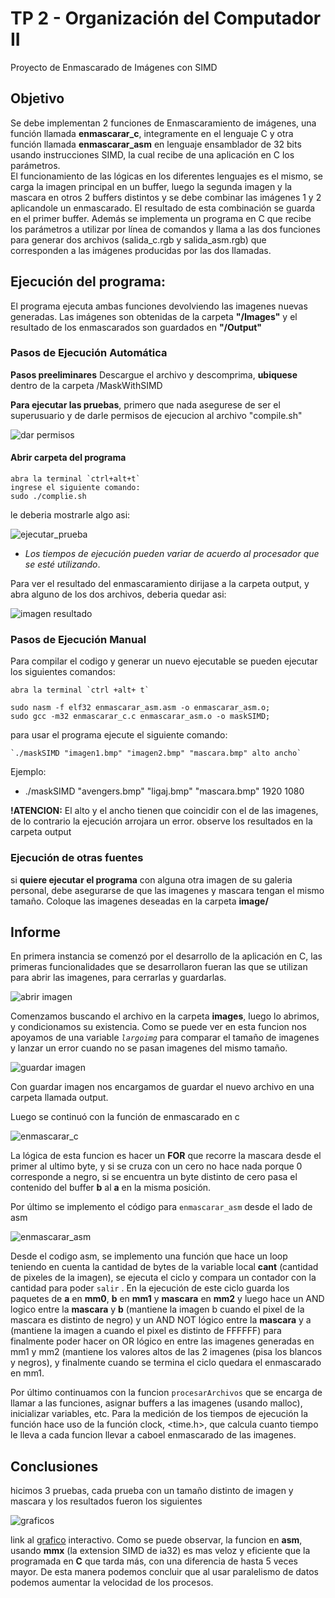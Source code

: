 # TP 2 - Organización del Computador II
Proyecto de Enmascarado de Imágenes con SIMD

## Objetivo

Se debe implementan 2 funciones de Enmascaramiento de imágenes, una función llamada **enmascarar_c**, integramente en el lenguaje C y otra función llamada **enmascarar_asm** en lenguaje ensamblador de 32 bits usando instrucciones SIMD, la cual recibe de una aplicación en C los parámetros.  
El funcionamiento de las lógicas en los diferentes lenguajes es el mismo, se carga la imagen principal en un buffer, luego la segunda imagen y la mascara en otros 2 buffers distintos y se debe combinar las imágenes 1 y 2 aplicandole un enmascarado. El resultado de esta combinación se guarda en el primer buffer. 
Además se implementa un programa en C que recibe los parámetros a utilizar por línea de comandos y llama a las dos funciones para generar dos archivos (salida_c.rgb y salida_asm.rgb) que corresponden a las imágenes producidas por las dos llamadas.


## Ejecución del programa:
El programa ejecuta ambas funciones devolviendo las imagenes nuevas generadas. Las imágenes son obtenidas de la carpeta **"/Images"** y el resultado de los enmascarados son guardados en **"/Output"**

### Pasos de Ejecución Automática
**Pasos preeliminares** Descargue el archivo y descomprima, **ubiquese** dentro de la carpeta /MaskWithSIMD

**Para ejecutar las pruebas**, primero que nada asegurese de ser el superusuario y de darle permisos de ejecucion al archivo "compile.sh"

![dar permisos](https://scontent.faep8-2.fna.fbcdn.net/v/t1.6435-9/251777435_10217838325744013_8475622212545039199_n.jpg?_nc_cat=104&_nc_rgb565=1&ccb=1-5&_nc_sid=730e14&_nc_ohc=0I9dwCwBOIEAX8HhBzF&_nc_ht=scontent.faep8-2.fna&oh=fd71b2b7a4f9e95656096f749ec22d62&oe=61A42D65)

#### Abrir carpeta del programa
```
abra la terminal `ctrl+alt+t`
ingrese el siguiente comando:
sudo ./complie.sh
```
le deberia mostrarle algo asi:

![ejecutar_prueba](https://scontent.faep8-1.fna.fbcdn.net/v/t1.6435-9/252088367_10217838325984019_8172154905620179787_n.jpg?_nc_cat=106&_nc_rgb565=1&ccb=1-5&_nc_sid=730e14&_nc_ohc=uC4bpNbhobwAX-SfJpS&_nc_ht=scontent.faep8-1.fna&oh=7a06e438b39b7e892677e1d0fc33ac46&oe=61A6A0C8)

* *Los tiempos de ejecución pueden variar de acuerdo al procesador que se esté utilizando*.

Para ver el resultado del enmascaramiento dirijase a la carpeta output, y abra alguno de los dos archivos, deberia quedar asi:

![imagen resultado](https://scontent.faep8-1.fna.fbcdn.net/v/t1.6435-9/247078269_10217838348424580_2651080192619419760_n.jpg?_nc_cat=111&_nc_rgb565=1&ccb=1-5&_nc_sid=730e14&_nc_ohc=S_utowiqlx0AX_RltPG&_nc_ht=scontent.faep8-1.fna&oh=39119f4a895f72bf052da71e72236aae&oe=61A72261)

### Pasos de Ejecución Manual

Para compilar el codigo y generar un nuevo ejecutable se pueden ejecutar los siguientes comandos:

```
abra la terminal `ctrl +alt+ t`  

sudo nasm -f elf32 enmascarar_asm.asm -o enmascarar_asm.o;
sudo gcc -m32 enmascarar_c.c enmascarar_asm.o -o maskSIMD;
```

para usar el programa ejecute el siguiente comando:
```
`./maskSIMD "imagen1.bmp" "imagen2.bmp" "mascara.bmp" alto ancho`
```
Ejemplo:

*  ./maskSIMD "avengers.bmp" "ligaj.bmp" "mascara.bmp" 1920 1080

**!ATENCION:** El alto y el ancho tienen que coincidir con el de las imagenes, de lo contrario la ejecución arrojara un error.
observe los resultados en la carpeta output

### Ejecución de otras fuentes

si **quiere ejecutar el programa** con alguna otra imagen de su galeria personal, debe asegurarse de que las imagenes y mascara tengan el mismo tamaño. Coloque las imagenes deseadas en la carpeta **image/**

## Informe
En primera instancia se comenzó por el desarrollo de la aplicación en C, las primeras funcionalidades que se desarrollaron fueran las que se utilizan para abrir las imagenes, para cerrarlas y guardarlas.

![abrir imagen](https://scontent.faep8-2.fna.fbcdn.net/v/t1.6435-9/251482470_10217838023016445_1032772892767641671_n.jpg?_nc_cat=102&_nc_rgb565=1&ccb=1-5&_nc_sid=730e14&_nc_ohc=22D1ZSXBUiYAX8vLBPB&_nc_ht=scontent.faep8-2.fna&oh=5ad428089217c07c13195a8577e7403c&oe=61A6AAC9)

Comenzamos buscando el archivo en la carpeta **images**, luego lo abrimos, y condicionamos su existencia.
Como se puede ver en esta funcion nos apoyamos de una variable *`largoimg`* para comparar el tamaño de imagenes y lanzar un error cuando no se pasan imagenes del mismo tamaño.

![guardar imagen](https://scontent.faep8-2.fna.fbcdn.net/v/t1.6435-9/251047134_10217838047257051_3998477145262876613_n.jpg?_nc_cat=107&_nc_rgb565=1&ccb=1-5&_nc_sid=730e14&_nc_ohc=ZjbQ0nH1EmsAX-o_c_-&_nc_ht=scontent.faep8-2.fna&oh=7efddaf438a7339b5a06c5b49dc5674e&oe=61A4DE9D)

Con guardar imagen nos encargamos de guardar el nuevo archivo en una carpeta llamada output.

Luego se continuó con la función de enmascarado en c  

![enmascarar_c](https://scontent.faep8-2.fna.fbcdn.net/v/t1.6435-9/247155695_10217838058897342_902104059066661664_n.jpg?_nc_cat=107&_nc_rgb565=1&ccb=1-5&_nc_sid=730e14&_nc_ohc=Iz4pWcySgEUAX-0x6Nn&_nc_ht=scontent.faep8-2.fna&oh=3af29eed86b5534f027961faf418630f&oe=61A69E5F)  

La lógica de esta funcion es hacer un **FOR** que recorre la mascara desde el primer al ultimo byte, y si se cruza con un cero no hace nada porque 0 corresponde a negro, si se encuentra un byte distinto de cero pasa el contenido del buffer **b** al **a** en la misma posición. <asumimos que la mascara solo contiene colores blancos y negros> 

Por último se implemento el código para `enmascarar_asm` desde el lado de asm
  
  ![enmascarar_asm](https://scontent.faep8-1.fna.fbcdn.net/v/t1.6435-9/251604756_10217838105578509_2386260856377204698_n.jpg?_nc_cat=110&_nc_rgb565=1&ccb=1-5&_nc_sid=730e14&_nc_ohc=ZsHyy9A07CgAX8qVBSg&_nc_ht=scontent.faep8-1.fna&oh=44a70b05c97487334c40f5f69a2fb474&oe=61A4D7B2 
  )  
  
Desde el codigo asm, se implemento una función que hace un loop teniendo en cuenta la cantidad de bytes de la variable local **cant** (cantidad de pixeles de la imagen), se ejecuta el ciclo y compara un contador con la cantidad para poder `salir` . En la ejecución de este ciclo guarda los paquetes de **a** en **mm0**, **b** en **mm1** y **mascara** en **mm2** y luego hace un AND logico entre la **mascara** y **b** (mantiene la imagen b cuando el pixel de la mascara es distinto de negro) y un AND NOT lógico entre la **mascara** y a (mantiene la imagen a cuando el pixel es distinto de FFFFFF) para finalmente poder hacer on OR lógico en entre las imagenes generadas en mm1 y mm2 (mantiene los valores altos de las 2 imagenes (pisa los blancos y negros), y finalmente cuando se termina el ciclo quedara el enmascarado en mm1.
 
Por último continuamos con la funcion `procesarArchivos` que se encarga de llamar a las funciones, asignar buffers a las imagenes (usando malloc), inicializar variables, etc. Para la medición de los tiempos de ejecución la función hace uso de la función clock, <time.h>, que calcula cuanto tiempo le lleva a cada funcion llevar a caboel enmascarado de las imagenes.


## Conclusiones
hicimos 3 pruebas, cada prueba con un tamaño distinto de imagen y mascara y los resultados fueron los siguientes
  
 ![graficos](https://scontent.faep8-1.fna.fbcdn.net/v/t1.6435-9/251873397_10217838780315377_4266679851793519300_n.jpg?_nc_cat=105&_nc_rgb565=1&ccb=1-5&_nc_sid=730e14&_nc_ohc=naF06mLAOxYAX8MybQ6&tn=HE71w9qu0gGBze0U&_nc_ht=scontent.faep8-1.fna&oh=17eb5c5fe9cc0953b027ad13b7d79014&oe=61A41432)
 
  link al [grafico](https://docs.google.com/spreadsheets/d/e/2PACX-1vSaXXvnTpx8s7szfz8n3vajmtvT0GrOuswb9Y2VAvWH2cvRYvbclIyvVLLaB8zYjrkwZpgrWsa3VGZt/pubchart?oid=1087145314&format=interactive) interactivo.
 Como se puede observar, la funcion en **asm**, usando **mmx** (la extension SIMD de ia32) es mas veloz y eficiente que la programada en **C** que tarda más, con una diferencia de hasta 5 veces mayor. De esta manera podemos concluir que al usar paralelismo de datos podemos aumentar la velocidad de los procesos.
